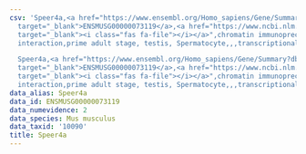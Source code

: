 ```yaml
---
csv: 'Speer4a,<a href="https://www.ensembl.org/Homo_sapiens/Gene/Summary?db=core;g=ENSMUSG00000073119"
  target="_blank">ENSMUSG00000073119</a>,<a href="https://www.ncbi.nlm.nih.gov/pubmed/25450459"
  target="_blank"><i class="fas fa-file"></i></a>",chromatin immunoprecipitation assay,direct
  interaction,prime adult stage, testis, Spermatocyte,,,transcriptional regulation,

  Speer4a,<a href="https://www.ensembl.org/Homo_sapiens/Gene/Summary?db=core;g=ENSMUSG00000073119"
  target="_blank">ENSMUSG00000073119</a>,<a href="https://www.ncbi.nlm.nih.gov/pubmed/25450459"
  target="_blank"><i class="fas fa-file"></i></a>",chromatin immunoprecipitation assay,direct
  interaction,prime adult stage, testis, Spermatocyte,,,transcriptional regulation,'
data_alias: Speer4a
data_id: ENSMUSG00000073119
data_numevidence: 2
data_species: Mus musculus
data_taxid: '10090'
title: Speer4a
---
```

